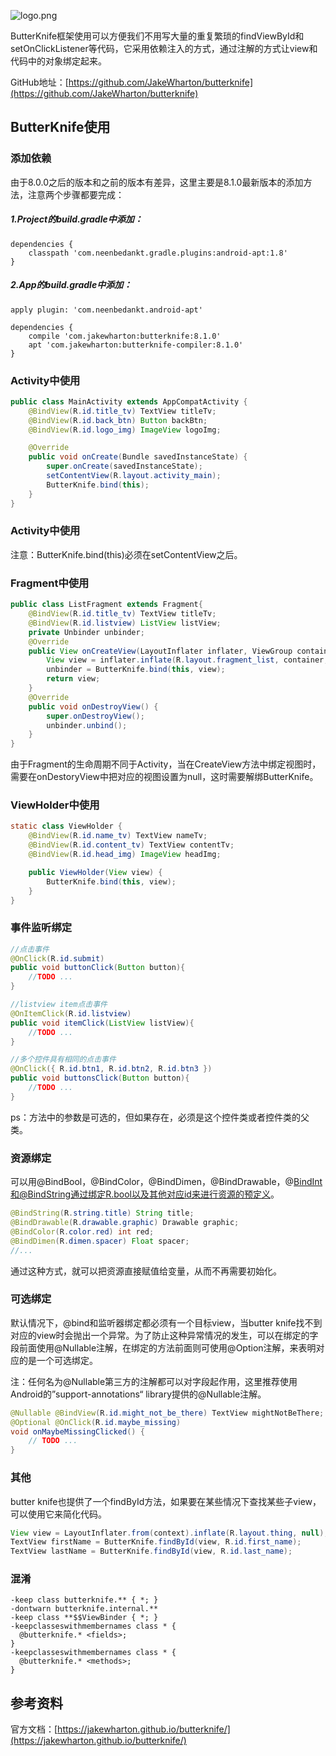 ![logo.png](http://upload-images.jianshu.io/upload_images/680151-a7950f3f81e1f520.png?imageMogr2/auto-orient/strip%7CimageView2/2/w/200)

ButterKnife框架使用可以方便我们不用写大量的重复繁琐的findViewById和setOnClickListener等代码，它采用依赖注入的方式，通过注解的方式让view和代码中的对象绑定起来。

GitHub地址：[https://github.com/JakeWharton/butterknife](https://github.com/JakeWharton/butterknife)

<!-- more -->

## ButterKnife使用

### 添加依赖

由于8.0.0之后的版本和之前的版本有差异，这里主要是8.1.0最新版本的添加方法，注意两个步骤都要完成：

##### 1.Project的build.gradle中添加：

```
dependencies { 
	classpath 'com.neenbedankt.gradle.plugins:android-apt:1.8'
}
```

##### 2.App的build.gradle中添加：

```
apply plugin: 'com.neenbedankt.android-apt'
    
dependencies {
	compile 'com.jakewharton:butterknife:8.1.0'
	apt 'com.jakewharton:butterknife-compiler:8.1.0'
}
```

### Activity中使用

```java
public class MainActivity extends AppCompatActivity {
    @BindView(R.id.title_tv) TextView titleTv;
    @BindView(R.id.back_btn) Button backBtn;
    @BindView(R.id.logo_img) ImageView logoImg;

    @Override 
    public void onCreate(Bundle savedInstanceState) {
        super.onCreate(savedInstanceState);
        setContentView(R.layout.activity_main);
        ButterKnife.bind(this);
    }
}
```

### Activity中使用

注意：ButterKnife.bind(this)必须在setContentView之后。

### Fragment中使用

```java
public class ListFragment extends Fragment{
    @BindView(R.id.title_tv) TextView titleTv;
    @BindView(R.id.listview) ListView listView;
    private Unbinder unbinder;
    @Override 
    public View onCreateView(LayoutInflater inflater, ViewGroup container, Bundle savedInstanceState) {
        View view = inflater.inflate(R.layout.fragment_list, container, false);
        unbinder = ButterKnife.bind(this, view);
        return view;
    }
    @Override
    public void onDestroyView() {    
        super.onDestroyView();    
        unbinder.unbind();
    }
}
```
由于Fragment的生命周期不同于Activity，当在CreateView方法中绑定视图时，需要在onDestoryView中把对应的视图设置为null，这时需要解绑ButterKnife。

### ViewHolder中使用

```java
static class ViewHolder {
    @BindView(R.id.name_tv) TextView nameTv;
    @BindView(R.id.content_tv) TextView contentTv;
    @BindView(R.id.head_img) ImageView headImg;

    public ViewHolder(View view) {
        ButterKnife.bind(this, view);
    }
}
```

### 事件监听绑定

```java
//点击事件
@OnClick(R.id.submit)
public void buttonClick(Button button){
    //TODO ...
}

//listview item点击事件
@OnItemClick(R.id.listview)
public void itemClick(ListView listView){
    //TODO ...
}

//多个控件具有相同的点击事件
@OnClick({ R.id.btn1, R.id.btn2, R.id.btn3 })
public void buttonsClick(Button button){
    //TODO ...
}
```
ps：方法中的参数是可选的，但如果存在，必须是这个控件类或者控件类的父类。

### 资源绑定

可以用@BindBool，@BindColor，@BindDimen，@BindDrawable，@BindInt和@BindString通过绑定R.bool以及其他对应id来进行资源的预定义。

```java
@BindString(R.string.title) String title; 
@BindDrawable(R.drawable.graphic) Drawable graphic; 
@BindColor(R.color.red) int red; 
@BindDimen(R.dimen.spacer) Float spacer;
//...
```

通过这种方式，就可以把资源直接赋值给变量，从而不再需要初始化。

### 可选绑定
默认情况下，@bind和监听器绑定都必须有一个目标view，当butter knife找不到对应的view时会抛出一个异常。为了防止这种异常情况的发生，可以在绑定的字段前面使用@Nullable注解，在绑定的方法前面则可使用@Option注解，来表明对应的是一个可选绑定。

注：任何名为@Nullable第三方的注解都可以对字段起作用，这里推荐使用Android的”support-annotations“ library提供的@Nullable注解。

```java
@Nullable @BindView(R.id.might_not_be_there) TextView mightNotBeThere;
@Optional @OnClick(R.id.maybe_missing) 
void onMaybeMissingClicked() { 
	// TODO ...
}
```

### 其他
butter knife也提供了一个findById方法，如果要在某些情况下查找某些子view，可以使用它来简化代码。

```java
View view = LayoutInflater.from(context).inflate(R.layout.thing, null);
TextView firstName = ButterKnife.findById(view, R.id.first_name);
TextView lastName = ButterKnife.findById(view, R.id.last_name);
```

### 混淆

```
-keep class butterknife.** { *; }
-dontwarn butterknife.internal.**
-keep class **$$ViewBinder { *; }
-keepclasseswithmembernames class * {
  @butterknife.* <fields>;
}
-keepclasseswithmembernames class * {
  @butterknife.* <methods>;
}
```

## 参考资料

官方文档：[https://jakewharton.github.io/butterknife/](https://jakewharton.github.io/butterknife/)
